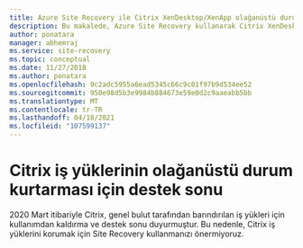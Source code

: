 ```yaml
---
title: Azure Site Recovery ile Citrix XenDesktop/XenApp olağanüstü durum kurtarmayı ayarlama
description: Bu makalede, Azure Site Recovery kullanarak Citrix XenDesktop ve XenApp dağıtımlarını olağanüstü durum kurtarma 'nın nasıl ayarlanacağı açıklanır.
author: ponatara
manager: abhemraj
ms.service: site-recovery
ms.topic: conceptual
ms.date: 11/27/2018
ms.author: ponatara
ms.openlocfilehash: 9c2adc5955a6ead5345c66c9c01f97b9d534ee52
ms.sourcegitcommit: 950e98d5b3e9984b884673e59e0d2c9aaeabb5bb
ms.translationtype: MT
ms.contentlocale: tr-TR
ms.lasthandoff: 04/18/2021
ms.locfileid: "107599137"
---
```

# <a name="end-of-support-for-disaster-recovery-of-citrix-workloads"></a>Citrix iş yüklerinin olağanüstü durum kurtarması için destek sonu

2020 Mart itibariyle Citrix, genel bulut tarafından barındırılan iş yükleri için kullanımdan kaldırma ve destek sonu duyurmuştur. Bu nedenle, Citrix iş yüklerini korumak için Site Recovery kullanmanızı önermiyoruz.
